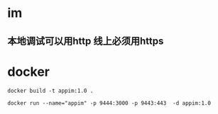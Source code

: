 # im
## 本地调试可以用http 线上必须用https

# docker

```
docker build -t appim:1.0 .

docker run --name="appim" -p 9444:3000 -p 9443:443  -d appim:1.0
```
